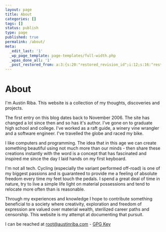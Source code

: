 ```yaml
---
layout: page
title: About
categories: []
tags: []
status: publish
type: page
published: true
permalink: /about/
meta:
  _edit_last: '1'
  _wp_page_template: page-templates/full-width.php
  _wpas_done_all: '1'
  _post_restored_from: a:3:{s:20:"restored_revision_id";i:12;s:16:"restored_by_user";i:1;s:13:"restored_time";i:1377385454;}
---
```

About
=====
I'm Austin Riba. This website is a collection of my thoughts, discoveries and projects.

The first entry on this blog dates back to November 2006. The site has changed a lot since then and so has it's author. I've gone on to graduate high school and college. I've worked as a raft guide, a winery vine wrangler and a software engineer. I've travelled the globe and raced my bike.

I like computers and programming. The idea that in this age we can create something beautiful using not much more than our minds - then share these creations instantly with the word is a concept that has fascinated and inspired me since the day I laid hands on my first keyboard.

I'm not all tech. Cycling (especially the variant performed off-road) is one of my biggest passions and is guaranteed to provide me a feeling of absolute freedom every time my feet touch the pedals. I spend a great deal of time in nature, try to live a simple life light on material possessions and tend to relocate more often than is reasonable.

Through my experiences and knowledge I hope to contribute something beneficial to a society where creativity, exploration and freedom of expression are valued over material wealth, sterilized career paths and censorship. This website is my attempt at documenting that pursuit.

I can be reached at root@austinriba.com - <a href="http://www.pedaldrivenprogramming.com/wp-content/uploads/2009/11/pubkey1.txt">GPG Key</a>
